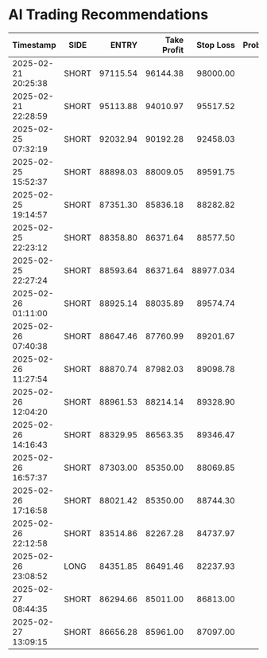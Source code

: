 # AI Trading Recommendations

| Timestamp           | SIDE  | ENTRY     | Take Profit | Stop Loss  | Probability | Confidence   | R/R Ratio | Volume Strength | Outcome    | Outcome % | Leverage | Margin  |
|---------------------|-------|----------:|------------:|-----------:|------------:|-------------:|----------:|----------------:|-----------:|----------:|---------:|--------:|
| 2025-02-21 20:25:38 | SHORT | 97115.54  | 96144.38    | 98000.00   | 70.2%       | Strong       | 1.10      | Moderate        | SUCCESS    | 10.00     | 10x      | 100     |
| 2025-02-21 22:28:59 | SHORT | 95113.88  | 94010.97    | 95517.52   | 77.5%       | Very Strong  | 2.73      | Strong          | STOP LOSS  | -4.20     | 10x      | 100     |
| 2025-02-25 07:32:19 | SHORT | 92032.94  | 90192.28    | 92458.03   | 80.0%       | Strong       | 4.36      | Weak            | SUCCESS    | 20.00     | 10x      | 100     |
| 2025-02-25 15:52:37 | SHORT | 88898.03  | 88009.05    | 89591.75   | 64.3%       | Moderate     | 1.28      | Weak            | SUCCESS    | 10.00     | 10x      | 100     |
| 2025-02-25 19:14:57 | SHORT | 87351.30  | 85836.18    | 88282.82   | 64.9%       | Moderate     | 1.637     | Weak            | STOP LOSS  | -10.70    | 10x      | 100     |
| 2025-02-25 22:23:12 | SHORT | 88358.80  | 86371.64    | 88577.50   | 74.8%       | Strong       | 9.09      | Weak            | STOP LOSS  | -2.50     | 10x      | 100     |
| 2025-02-25 22:27:24 | SHORT | 88593.64  | 86371.64    | 88977.034  | 78.9%       | Strong       | 5.78      | Weak            | STOP LOSS  | -4.30     | 10x      | 100     |
| 2025-02-26 01:11:00 | SHORT | 88925.14  | 88035.89    | 89574.74   | 61.0%       | Moderate     | 1.37      | Weak            | SUCCESS    | 10.00     | 10x      | 100     |
| 2025-02-26 07:40:38 | SHORT | 88647.46  | 87760.99    | 89201.67   | 69.7%       | Moderate     | 1.597     | Weak            | CLOSED     | 0.00      | 10x      | 100     |
| 2025-02-26 11:27:54 | SHORT | 88870.74  | 87982.03    | 89098.78   | 74.8%       | High         | 3.90      | Weak            | STOP LOSS  | -2.60     | 10x      | 100     |
| 2025-02-26 12:04:20 | SHORT | 88961.53  | 88214.14    | 89328.90   | 67.2%       | Moderate     | 2.04      | Weak            | CLOSED     | 0.00      | 10x      | 100     |
| 2025-02-26 14:16:43 | SHORT | 88329.95  | 86563.35    | 89346.47   | 82.9%       | Strong       | 1.738     | Weak            | SUCCESS    | 20.00     | 10x      | 50      |
| 2025-02-26 16:57:37 | SHORT | 87303.00  | 85350.00    | 88069.85   | 65.6%       | Moderate     | 2.50      | Weak            | STOP LOSS  | -8.70     | 10x      | 50      |
| 2025-02-26 17:16:58 | SHORT | 88021.42  | 85350.00    | 88744.30   | 79.8%       | Strong       | 3.69      | Weak            | SUCCESS    | 30.30     | 10x      | 50      |
| 2025-02-26 22:12:58 | SHORT | 83514.86  | 82267.28    | 84737.97   | 80.0%       | Strong       | 1.02      | Weak            | SUCCESS    | 10.49     | 10x      | 50      |
| 2025-02-26 23:08:52 | LONG  | 84351.85  | 86491.46    | 82237.93   | 60.7%       | Moderate     | 1.012     | Weak            | SUCCESS    | 25.40     | 10x      | 50      |
| 2025-02-27 08:44:35 | SHORT | 86294.66  | 85011.00    | 86813.00   | 70.2%       | High         | 2.48      | Moderate        | STOP LOSS  | -6.01     | 10x      | 50      |
| 2025-02-27 13:09:15 | SHORT | 86656.28  | 85961.00    | 87097.00   | 65.5%       | Moderate     | 1.58      | Weak            | SUCCESS    | 8.02      | 10x      | 50      |
